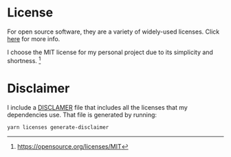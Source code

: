 # License

For open source software, they are a variety of widely-used licenses. Click [here](https://opensource.org) for more info.

I choose the MIT license for my personal project due to its simplicity and shortness. [^1]

# Disclaimer

I include a [DISCLAMER](/legal/DISCLAIMER) file that includes all the licenses that my dependencies use.
That file is generated by running:

`yarn licenses generate-disclaimer`

[^1]: https://opensource.org/licenses/MIT

